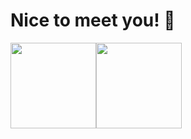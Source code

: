 # Nice to meet you! 👋

<!--
**Delta-Water/Delta-Water** is a ✨ _special_ ✨ repository because its `README.md` (this file) appears on your GitHub profile.

Here are some ideas to get you started:

- 🔭 I’m currently working on ...
- 🌱 I’m currently learning ...
- 👯 I’m looking to collaborate on ...
- 🤔 I’m looking for help with ...
- 💬 Ask me about ...
- 📫 How to reach me: ...
- 😄 Pronouns: ...
- ⚡ Fun fact: ...
-->

<a href="https://github.com/Delta-Water/"><img height="137px" src="https://github-readme-stats.vercel.app/api?username=Delta-Water&hide_border=true&line_height=21&bg_color=0,ea6161,ffc64d,fffc4d,52fa5a" /><img height="137px" src="https://github-readme-stats.vercel.app/api/top-langs/?username=Delta-Water&line_height=21&layout=compact&hide_border=true&bg_color=0,52fa5a,4dfcff,c64dff" /></a>
